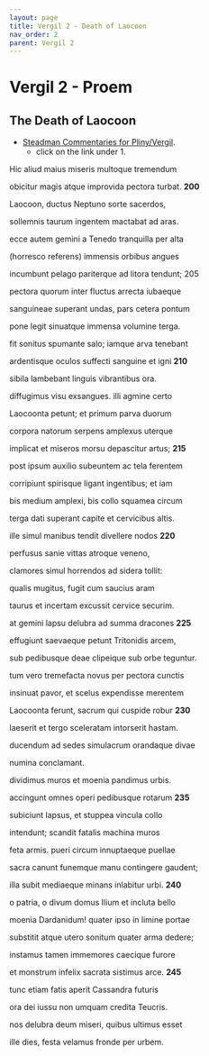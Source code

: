 ```yaml
---
layout: page
title: Vergil 2 - Death of Laocoon
nav_order: 2
parent: Vergil 2
---
```


# Vergil 2 - Proem

## The Death of Laocoon

- [Steadman Commentaries for Pliny/Vergil](https://geoffreysteadman.com/ap-pliny-and-vergil).
     - click on the link under 1.

Hic aliud maius miseris multoque tremendum

obicitur magis atque improvida pectora turbat.               **200**

Laocoon, ductus Neptuno sorte sacerdos,

sollemnis taurum ingentem mactabat ad aras.

ecce autem gemini a Tenedo tranquilla per alta

(horresco referens) immensis orbibus angues

incumbunt pelago pariterque ad litora tendunt;               205

pectora quorum inter fluctus arrecta iubaeque

sanguineae superant undas, pars cetera pontum

pone legit sinuatque immensa volumine terga.

fit sonitus spumante salo; iamque arva tenebant

ardentisque oculos suffecti sanguine et igni               **210**

sibila lambebant linguis vibrantibus ora.

diffugimus visu exsangues. illi agmine certo

Laocoonta petunt; et primum parva duorum

corpora natorum serpens amplexus uterque

implicat et miseros morsu depascitur artus;               **215**

post ipsum auxilio subeuntem ac tela ferentem

corripiunt spirisque ligant ingentibus; et iam

bis medium amplexi, bis collo squamea circum

terga dati superant capite et cervicibus altis.

ille simul manibus tendit divellere nodos               **220**

perfusus sanie vittas atroque veneno,

clamores simul horrendos ad sidera tollit:

qualis mugitus, fugit cum saucius aram

taurus et incertam excussit cervice securim.

at gemini lapsu delubra ad summa dracones               **225**

effugiunt saevaeque petunt Tritonidis arcem,

sub pedibusque deae clipeique sub orbe teguntur.

tum vero tremefacta novus per pectora cunctis

insinuat pavor, et scelus expendisse merentem

Laocoonta ferunt, sacrum qui cuspide robur               **230**

laeserit et tergo sceleratam intorserit hastam.

ducendum ad sedes simulacrum orandaque divae

numina conclamant.

dividimus muros et moenia pandimus urbis.

accingunt omnes operi pedibusque rotarum               **235**

subiciunt lapsus, et stuppea vincula collo

intendunt; scandit fatalis machina muros

feta armis. pueri circum innuptaeque puellae

sacra canunt funemque manu contingere gaudent;

illa subit mediaeque minans inlabitur urbi.               **240**

o patria, o divum domus Ilium et incluta bello

moenia Dardanidum! quater ipso in limine portae

substitit atque utero sonitum quater arma dedere;

instamus tamen immemores caecique furore

et monstrum infelix sacrata sistimus arce.               **245**

tunc etiam fatis aperit Cassandra futuris

ora dei iussu non umquam credita Teucris.

nos delubra deum miseri, quibus ultimus esset

ille dies, festa velamus fronde per urbem.

